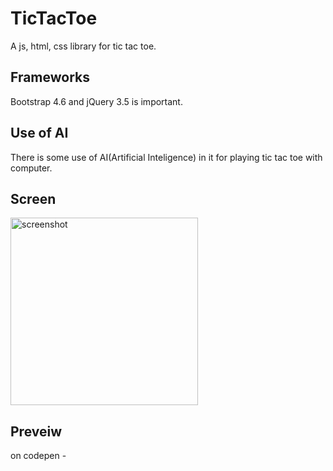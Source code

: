 # TicTacToe
A js, html, css library for tic tac toe.

## Frameworks
Bootstrap 4.6 and jQuery 3.5 is important.

## Use of AI
There is some use of AI(Artificial Inteligence) in it for playing tic tac toe with computer.

## Screen
<img src="https://github.com/digital-Swaraj/TicTacToe/assets/134411097/f74ad88c-f512-43bf-90aa-fdefcbfcf4bf" alt="screenshot" width="300" />

## Preveiw
on codepen - <a href="https://codepen.io/shanuparth-gmail-com/pen/jOXMZjE?editors=1010" ></a>
